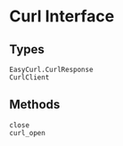 # Curl Interface

## Types

```@docs
EasyCurl.CurlResponse
CurlClient
```

## Methods

```@docs
close
curl_open
```
